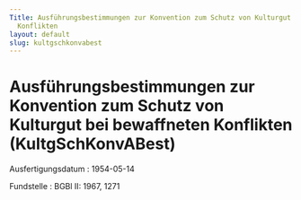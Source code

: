 ```yaml
---
Title: Ausführungsbestimmungen zur Konvention zum Schutz von Kulturgut bei bewaffneten
  Konflikten
layout: default
slug: kultgschkonvabest
---
```


# Ausführungsbestimmungen zur Konvention zum Schutz von Kulturgut bei bewaffneten Konflikten (KultgSchKonvABest)

Ausfertigungsdatum
:   1954-05-14

Fundstelle
:   BGBl II: 1967, 1271

